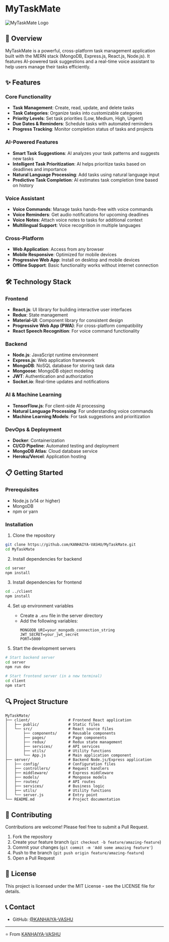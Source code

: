 # MyTaskMate

![MyTaskMate Logo]([https://via.placeholder.com/150?text=MyTaskMat](https://github.com/KANHAIYA-VASHU/MyTaskMate/blob/main/logo.png))

## 🚀 Overview

MyTaskMate is a powerful, cross-platform task management application built with the MERN stack (MongoDB, Express.js, React.js, Node.js). It features AI-powered task suggestions and a real-time voice assistant to help users manage their tasks efficiently.

## ✨ Features

### Core Functionality
- **Task Management**: Create, read, update, and delete tasks
- **Task Categories**: Organize tasks into customizable categories
- **Priority Levels**: Set task priorities (Low, Medium, High, Urgent)
- **Due Dates & Reminders**: Schedule tasks with automated reminders
- **Progress Tracking**: Monitor completion status of tasks and projects

### AI-Powered Features
- **Smart Task Suggestions**: AI analyzes your task patterns and suggests new tasks
- **Intelligent Task Prioritization**: AI helps prioritize tasks based on deadlines and importance
- **Natural Language Processing**: Add tasks using natural language input
- **Predictive Task Completion**: AI estimates task completion time based on history

### Voice Assistant
- **Voice Commands**: Manage tasks hands-free with voice commands
- **Voice Reminders**: Get audio notifications for upcoming deadlines
- **Voice Notes**: Attach voice notes to tasks for additional context
- **Multilingual Support**: Voice recognition in multiple languages

### Cross-Platform
- **Web Application**: Access from any browser
- **Mobile Responsive**: Optimized for mobile devices
- **Progressive Web App**: Install on desktop and mobile devices
- **Offline Support**: Basic functionality works without internet connection

## 🛠️ Technology Stack

### Frontend
- **React.js**: UI library for building interactive user interfaces
- **Redux**: State management
- **Material-UI**: Component library for consistent design
- **Progressive Web App (PWA)**: For cross-platform compatibility
- **React Speech Recognition**: For voice command functionality

### Backend
- **Node.js**: JavaScript runtime environment
- **Express.js**: Web application framework
- **MongoDB**: NoSQL database for storing task data
- **Mongoose**: MongoDB object modeling
- **JWT**: Authentication and authorization
- **Socket.io**: Real-time updates and notifications

### AI & Machine Learning
- **TensorFlow.js**: For client-side AI processing
- **Natural Language Processing**: For understanding voice commands
- **Machine Learning Models**: For task suggestions and prioritization

### DevOps & Deployment
- **Docker**: Containerization
- **CI/CD Pipeline**: Automated testing and deployment
- **MongoDB Atlas**: Cloud database service
- **Heroku/Vercel**: Application hosting

## 📋 Getting Started

### Prerequisites
- Node.js (v14 or higher)
- MongoDB
- npm or yarn

### Installation

1. Clone the repository
```bash
git clone https://github.com/KANHAIYA-VASHU/MyTaskMate.git
cd MyTaskMate
```

2. Install dependencies for backend
```bash
cd server
npm install
```

3. Install dependencies for frontend
```bash
cd ../client
npm install
```

4. Set up environment variables
   - Create a `.env` file in the server directory
   - Add the following variables:
     ```
     MONGODB_URI=your_mongodb_connection_string
     JWT_SECRET=your_jwt_secret
     PORT=5000
     ```

5. Start the development servers
```bash
# Start backend server
cd server
npm run dev

# Start frontend server (in a new terminal)
cd client
npm start
```

## 🔍 Project Structure

```
MyTaskMate/
├── client/                 # Frontend React application
│   ├── public/             # Static files
│   └── src/                # React source files
│       ├── components/     # Reusable components
│       ├── pages/          # Page components
│       ├── redux/          # Redux state management
│       ├── services/       # API services
│       ├── utils/          # Utility functions
│       └── App.js          # Main application component
├── server/                 # Backend Node.js/Express application
│   ├── config/             # Configuration files
│   ├── controllers/        # Request handlers
│   ├── middleware/         # Express middleware
│   ├── models/             # Mongoose models
│   ├── routes/             # API routes
│   ├── services/           # Business logic
│   ├── utils/              # Utility functions
│   └── server.js           # Entry point
└── README.md               # Project documentation
```

## 🤝 Contributing

Contributions are welcome! Please feel free to submit a Pull Request.

1. Fork the repository
2. Create your feature branch (`git checkout -b feature/amazing-feature`)
3. Commit your changes (`git commit -m 'Add some amazing feature'`)
4. Push to the branch (`git push origin feature/amazing-feature`)
5. Open a Pull Request

## 📝 License

This project is licensed under the MIT License - see the LICENSE file for details.

## 📞 Contact

- GitHub: [@KANHAIYA-VASHU](https://github.com/KANHAIYA-VASHU)

---

⭐️ From [KANHAIYA-VASHU](https://github.com/KANHAIYA-VASHU)
